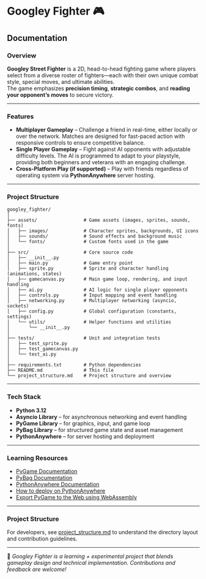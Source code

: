 # Googley Fighter 🎮

## Documentation

### Overview
**Googley Street Fighter** is a 2D, head-to-head fighting game where players select from a diverse roster of fighters—each with their own unique combat style, special moves, and ultimate abilities.  
The game emphasizes **precision timing**, **strategic combos**, and **reading your opponent’s moves** to secure victory.  

---

### Features
- **Multiplayer Gameplay** – Challenge a friend in real-time, either locally or over the network. Matches are designed for fast-paced action with responsive controls to ensure competitive balance.  
- **Single Player Gameplay** – Fight against AI opponents with adjustable difficulty levels. The AI is programmed to adapt to your playstyle, providing both beginners and veterans with an engaging challenge.  
- **Cross-Platform Play (if supported)** – Play with friends regardless of operating system via **PythonAnywhere** server hosting.  

---

### Project Structure

```
googley_fighter/
│
├── assets/                 # Game assets (images, sprites, sounds, fonts)
│   ├── images/             # Character sprites, backgrounds, UI icons
│   ├── sounds/             # Sound effects and background music
│   └── fonts/              # Custom fonts used in the game
│
├── src/                    # Core source code
│   ├── __init__.py
│   ├── main.py             # Game entry point
│   ├── sprite.py           # Sprite and character handling (animations, states)
│   ├── gamecanvas.py       # Main game loop, rendering, and input handling
│   ├── ai.py               # AI logic for single player opponents
│   ├── controls.py         # Input mapping and event handling
│   ├── networking.py       # Multiplayer networking (asyncio, sockets)
│   ├── config.py           # Global configuration (constants, settings)
│   └── utils/              # Helper functions and utilities
│       └── __init__.py
│
├── tests/                  # Unit and integration tests
│   ├── test_sprite.py
│   ├── test_gamecanvas.py
│   └── test_ai.py
│
├── requirements.txt        # Python dependencies
├── README.md               # This file
└── project_structure.md    # Project structure and overview
```

---

### Tech Stack
- **Python 3.12**  
- **Asyncio Library** – for asynchronous networking and event handling  
- **PyGame Library** – for graphics, input, and game loop  
- **PyBag Library** – for structured game state and asset management  
- **PythonAnywhere** – for server hosting and deployment  

---

### Learning Resources
- [PyGame Documentation](https://www.pygame.org/docs/)  
- [PyBag Documentation](https://pybag.readthedocs.io/)  
- [PythonAnywhere Documentation](https://help.pythonanywhere.com/)  
- [How to deploy on PythonAnywhere](https://help.pythonanywhere.com/pages/DeployExistingDjangoProject/)  
- [Export PyGame to the Web using WebAssembly](https://github.com/pygame-web/pygbag)  

---

### Project Structure
For developers, see [project_structure.md](./project_structure.md) to understand the directory layout and contribution guidelines.  

---

🚀 *Googley Fighter is a learning + experimental project that blends gameplay design and technical implementation. Contributions and feedback are welcome!*  
